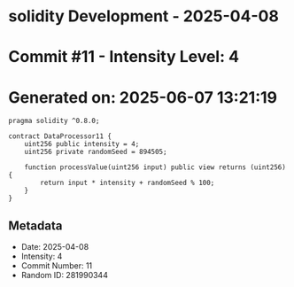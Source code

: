 ﻿# solidity Development - 2025-04-08
# Commit #11 - Intensity Level: 4
# Generated on: 2025-06-07 13:21:19
```solidity
pragma solidity ^0.8.0;

contract DataProcessor11 {
    uint256 public intensity = 4;
    uint256 private randomSeed = 894505;

    function processValue(uint256 input) public view returns (uint256) {
        return input * intensity + randomSeed % 100;
    }
}
```
## Metadata
- Date: 2025-04-08
- Intensity: 4
- Commit Number: 11
- Random ID: 281990344

